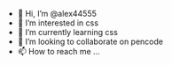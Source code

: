 - 👋 Hi, I’m @alex44555
- 👀 I’m interested in css
- 🌱 I’m currently learning css
- 💞️ I’m looking to collaborate on pencode
- 📫 How to reach me ...

<!---
alex44555/alex44555 is a ✨ special ✨ repository because its `README.md` (this file) appears on your GitHub profile.
You can click the Preview link to take a look at your changes.
--->

